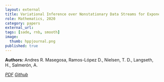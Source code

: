 ```yaml
---
layout: external
title: Variational Inference over Nonstationary Data Streams for Exponential Family Models
role: Mathematics, 2020
category: papers
external_url:
tags: [sade, rnb, smooth]
image:
  thumb: hppjournal.png
published: true
---
```


**Authors:** Andres R. Masegosa, Ramos-López D., Nielsen, T. D., Langseth, H., Salmerón, A.

<!--

 Making inferences based on a data stream is challenging for several reasons.
First of all, it requires continuous model updating and the ability to handle a posterior distribution
conditioned on an unbounded data set. Secondly, the underlying data distribution may drift from
one time step to another, and the classic i.i.d. (or data exchangeability) assumption does not hold
any more. In this paper, we present a Bayesian approach which addresses these issues for general
latent variable models within the conjugate exponential family. Our proposal makes use of a novel
scheme based on hierarchical (non-conjugate) priors to explicitly model temporal changes of the
model parameters, which induces an exponential forgetting mechanism with adaptive forgetting
rates. A variational inference scheme is derived which maintains the computational efficiency of
variational methods over conjugate models.


Masegosa, A. R., Ramos-López D., Nielsen, T. D., Langseth, H., Salmerón, A. Learning Latent Variable Models from Non-Stationary Data Streams. Submitted to Bayesian Analysis 2019.

-->
<a href="https://www.mdpi.com/2227-7390/8/11/1942"><i class="fa fa-file-pdf-o" aria-hidden="true"> PDF</i></a> 
<a href="https://github.com/amidst/toolbox"><i class="fa fa-github" aria-hidden="true" > Github</i></a>

